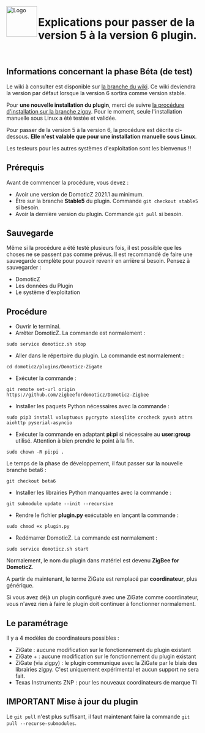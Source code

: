 <a href="Home.md"><img align="left" width="80" height="80" src="../Images/logo_Z4D.png" alt="Logo"></a>

# Explications pour passer de la version 5 à la version 6 plugin.

</br>


## Informations concernant la phase Béta (de test)

Le wiki à consulter est disponible sur [la branche du wiki](https://github.com/zigbeefordomoticz/wiki/blob/zigpy/fr-fr/Home.md). Ce wiki deviendra la version par défaut lorsque la version 6 sortira comme version stable.

Pour __une nouvelle installation du plugin__, merci de suivre [la procédure d'installation sur la branche zigpy](https://github.com/zigbeefordomoticz/wiki/blob/zigpy/fr-fr/Plugin_Installation.md#2---installation-manuelle-sous-linux). Pour le moment, seule l'installation manuelle sous Linux a été testée et validée.

Pour passer de la version 5 à la version 6, la procédure est décrite ci-dessous. __Elle n'est valable que pour une installation manuelle sous Linux__.

Les testeurs pour les autres systèmes d'exploitation sont les bienvenus !!


## Prérequis

Avant de commencer la procédure, vous devez :

* Avoir une version de DomoticZ 2021.1 au minimum.
* Être sur la branche __Stable5__ du plugin. Commande `git checkout stable5` si besoin.
* Avoir la dernière version du plugin. Commande `git pull` si besoin.


## Sauvegarde

Même si la procédure a été testé plusieurs fois, il est possible que les choses ne se passent pas comme prévus.
Il est recommandé de faire une sauvegarde complète pour pouvoir revenir en arrière si besoin.
Pensez à sauvegarder :

* DomoticZ
* Les données du Plugin
* Le système d'exploitation


## Procédure

* Ouvrir le terminal.
* Arrêter DomoticZ. La commande est normalement :
```
sudo service domoticz.sh stop
```
* Aller dans le répertoire du plugin. La commande est normalement :
```
cd domoticz/plugins/Domoticz-Zigate
```
* Exécuter la commande :
```
git remote set-url origin https://github.com/zigbeefordomoticz/Domoticz-Zigbee
```
* Installer les paquets Python nécessaires avec la commande :
```
sudo pip3 install voluptuous pycrypto aiosqlite crccheck pyusb attrs aiohttp pyserial-asyncio
```
* Exécuter la commande en adaptant __pi:pi__ si nécessaire au __user:group__ utilisé. Attention à bien prendre le point à la fin.
```
sudo chown -R pi:pi .
```

Le temps de la phase de développement, il faut passer sur la nouvelle branche beta6 :
```
git checkout beta6
```

* Installer les librairies Python manquantes avec la commande :
```
git submodule update --init --recursive
```
* Rendre le fichier __plugin.py__ exécutable en lançant la commande :
```
sudo chmod +x plugin.py
```
* Redémarrer DomoticZ. La commande est normalement :
```
sudo service domoticz.sh start
```


Normalement, le nom du plugin dans matériel est devenu __ZigBee for DomoticZ__.

A partir de maintenant, le terme ZiGate est remplacé par __coordinateur__, plus générique.

Si vous avez déjà un plugin configuré avec une ZiGate comme coordinateur, vous n'avez rien à faire le plugin doit continuer à fonctionner normalement.

## Le paramétrage

Il y a 4 modèles de coordinateurs possibles :

* ZiGate : aucune modification sur le fonctionnement du plugin existant
* ZiGate + : aucune modification sur le fonctionnement du plugin existant
* ZiGate (via zigpy) : le plugin communique avec la ZiGate par le biais des librairies zigpy. C'est uniquement expérimental et aucun support ne sera fait.
* Texas Instruments ZNP : pour les nouveaux coordinateurs de marque TI



## IMPORTANT Mise à jour du plugin

Le `git pull` n'est plus suffisant, il faut maintenant faire la commande `git pull --recurse-submodules`.
